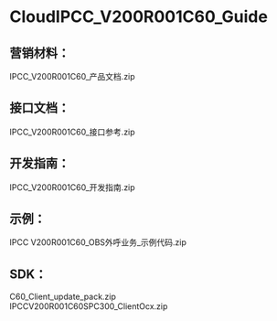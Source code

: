 # CloudIPCC_V200R001C60_Guide
## 营销材料：
IPCC_V200R001C60_产品文档.zip
## 接口文档：
IPCC_V200R001C60_接口参考.zip
## 开发指南：
IPCC_V200R001C60_开发指南.zip
## 示例：
IPCC V200R001C60_OBS外呼业务_示例代码.zip
## SDK：
C60_Client_update_pack.zip   
IPCCV200R001C60SPC300_ClientOcx.zip
